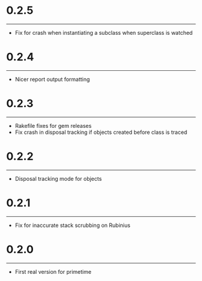 # 0.2.5
-------
* Fix for crash when instantiating a subclass when superclass is watched

# 0.2.4
-------
* Nicer report output formatting

# 0.2.3
-------
* Rakefile fixes for gem releases
* Fix crash in disposal tracking if objects created before class is traced

# 0.2.2
-------
* Disposal tracking mode for objects

# 0.2.1
-------
* Fix for inaccurate stack scrubbing on Rubinius

# 0.2.0
-------
* First real version for primetime
